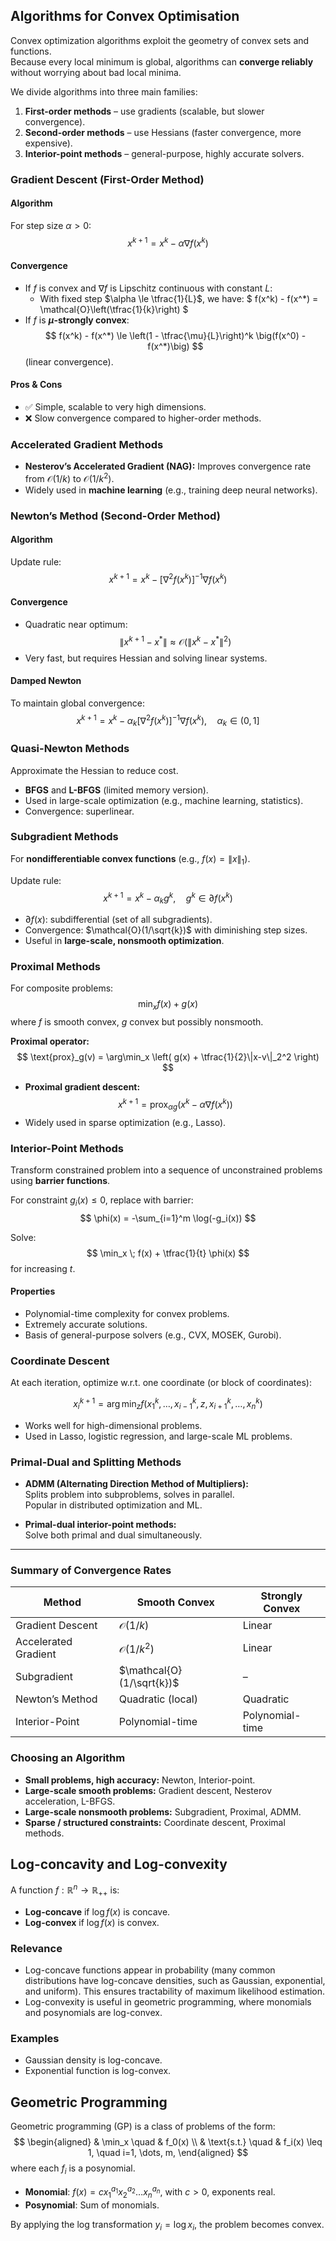 

## Algorithms for Convex Optimisation
Convex optimization algorithms exploit the geometry of convex sets and functions.  
Because every local minimum is global, algorithms can **converge reliably** without worrying about bad local minima.

We divide algorithms into three main families:

1. **First-order methods** – use gradients (scalable, but slower convergence).  
2. **Second-order methods** – use Hessians (faster convergence, more expensive).  
3. **Interior-point methods** – general-purpose, highly accurate solvers.


###  Gradient Descent (First-Order Method)

#### Algorithm
For step size $\alpha > 0$:
$$
x^{k+1} = x^k - \alpha \nabla f(x^k)
$$

#### Convergence
- If $f$ is convex and $\nabla f$ is Lipschitz continuous with constant $L$:
  - With fixed step $\alpha \le \tfrac{1}{L}$, we have:
    $
    f(x^k) - f(x^*) = \mathcal{O}\left(\tfrac{1}{k}\right)
    $
- If $f$ is **$\mu$-strongly convex**:
    $$
    f(x^k) - f(x^*) \le \left(1 - \tfrac{\mu}{L}\right)^k \big(f(x^0) - f(x^*)\big)
    $$
    (linear convergence).

#### Pros & Cons
- ✅ Simple, scalable to very high dimensions.  
- ❌ Slow convergence compared to higher-order methods.


### Accelerated Gradient Methods

- **Nesterov’s Accelerated Gradient (NAG):** Improves convergence rate from $\mathcal{O}(1/k)$ to $\mathcal{O}(1/k^2)$.  
- Widely used in **machine learning** (e.g., training deep neural networks).  

### Newton’s Method (Second-Order Method)

#### Algorithm
Update rule:
$$
x^{k+1} = x^k - [\nabla^2 f(x^k)]^{-1} \nabla f(x^k)
$$

#### Convergence
- Quadratic near optimum:  
  $$
  \|x^{k+1} - x^*\| \approx \mathcal{O}(\|x^k - x^*\|^2)
  $$
- Very fast, but requires Hessian and solving linear systems.

#### Damped Newton
To maintain global convergence:
$$
x^{k+1} = x^k - \alpha_k [\nabla^2 f(x^k)]^{-1} \nabla f(x^k), \quad \alpha_k \in (0,1]
$$


### Quasi-Newton Methods

Approximate the Hessian to reduce cost.

- **BFGS** and **L-BFGS** (limited memory version).  
- Used in large-scale optimization (e.g., machine learning, statistics).  
- Convergence: superlinear.  


### Subgradient Methods

For **nondifferentiable convex functions** (e.g., $f(x) = \|x\|_1$).

Update rule:
$$
x^{k+1} = x^k - \alpha_k g^k, \quad g^k \in \partial f(x^k)
$$

- $\partial f(x)$: subdifferential (set of all subgradients).  
- Convergence: $\mathcal{O}(1/\sqrt{k})$ with diminishing step sizes.  
- Useful in **large-scale, nonsmooth optimization**.

### Proximal Methods

For composite problems:  
$$
\min_x f(x) + g(x)
$$
where $f$ is smooth convex, $g$ convex but possibly nonsmooth.

**Proximal operator:**
$$
\text{prox}_g(v) = \arg\min_x \left( g(x) + \tfrac{1}{2}\|x-v\|_2^2 \right)
$$

- **Proximal gradient descent:**  
  $$
  x^{k+1} = \text{prox}_{\alpha g}(x^k - \alpha \nabla f(x^k))
  $$
- Widely used in sparse optimization (e.g., Lasso).


###  Interior-Point Methods
Transform constrained problem into a sequence of unconstrained problems using **barrier functions**.

For constraint $g_i(x) \le 0$, replace with barrier:
$$
\phi(x) = -\sum_{i=1}^m \log(-g_i(x))
$$

Solve:
$$
\min_x \; f(x) + \tfrac{1}{t} \phi(x)
$$
for increasing $t$.

#### Properties
- Polynomial-time complexity for convex problems.  
- Extremely accurate solutions.  
- Basis of general-purpose solvers (e.g., CVX, MOSEK, Gurobi).  


### Coordinate Descent

At each iteration, optimize w.r.t. one coordinate (or block of coordinates):

$$
x_i^{k+1} = \arg\min_{z} f(x_1^k, \dots, x_{i-1}^k, z, x_{i+1}^k, \dots, x_n^k)
$$

- Works well for high-dimensional problems.  
- Used in Lasso, logistic regression, and large-scale ML problems.


### Primal-Dual and Splitting Methods

- **ADMM (Alternating Direction Method of Multipliers):**  
  Splits problem into subproblems, solves in parallel.  
  Popular in distributed optimization and ML.  

- **Primal-dual interior-point methods:**  
  Solve both primal and dual simultaneously.  

---

### Summary of Convergence Rates

| Method                  | Smooth Convex | Strongly Convex |
|-------------------------|---------------|-----------------|
| Gradient Descent        | $\mathcal{O}(1/k)$ | Linear |
| Accelerated Gradient    | $\mathcal{O}(1/k^2)$ | Linear |
| Subgradient             | $\mathcal{O}(1/\sqrt{k})$ | – |
| Newton’s Method         | Quadratic (local) | Quadratic |
| Interior-Point          | Polynomial-time | Polynomial-time |



### Choosing an Algorithm

- **Small problems, high accuracy:** Newton, Interior-point.  
- **Large-scale smooth problems:** Gradient descent, Nesterov acceleration, L-BFGS.  
- **Large-scale nonsmooth problems:** Subgradient, Proximal, ADMM.  
- **Sparse / structured constraints:** Coordinate descent, Proximal methods.  

## Log-concavity and Log-convexity

A function $f: \mathbb{R}^n \to \mathbb{R}_{++}$ is:

- **Log-concave** if $\log f(x)$ is concave.
- **Log-convex** if $\log f(x)$ is convex.

### Relevance

- Log-concave functions appear in probability (many common distributions have log-concave densities, such as Gaussian, exponential, and uniform). This ensures tractability of maximum likelihood estimation.
- Log-convexity is useful in geometric programming, where monomials and posynomials are log-convex.

### Examples

- Gaussian density is log-concave.
- Exponential function is log-convex.


## Geometric Programming

Geometric programming (GP) is a class of problems of the form:
$$
\begin{aligned}
& \min_x \quad & f_0(x) \\
& \text{s.t.} \quad & f_i(x) \leq 1, \quad i=1, \dots, m,
\end{aligned}
$$
where each $f_i$ is a posynomial.

- **Monomial**: $f(x) = c x_1^{a_1} x_2^{a_2} \dots x_n^{a_n}$, with $c > 0$, exponents real.
- **Posynomial**: Sum of monomials.

By applying the log transformation $y_i = \log x_i$, the problem becomes convex.